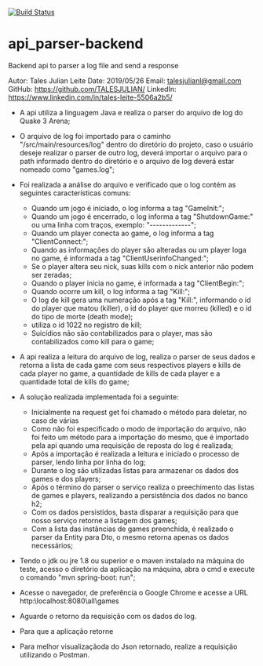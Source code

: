 [![Build Status](https://travis-ci.org/TALESJULIAN/api-parser-backend.svg?branch=master)](https://travis-ci.org/TALESJULIAN/api-parser-backend)
# api_parser-backend
Backend api to parser a log file and send a response

Autor: Tales Julian Leite
Date: 2019/05/26
Email: talesjulianl@gmail.com
GitHub: https://github.com/TALESJULIAN/
LinkedIn: https://www.linkedin.com/in/tales-leite-5506a2b5/

- A api utiliza a linguagem Java e realiza o parser do arquivo de log do Quake 3 Arena;

- O arquivo de log foi importado para o caminho "/src/main/resources/log" dentro do diretório do projeto,
caso o usuário deseje realizar o parser de outro log, deverá importar o arquivo para o path informado
dentro do diretório e o arquivo de log deverá estar nomeado como "games.log";

- Foi realizada a análise do arquivo e verificado que o log contém as seguintes características comuns:
	- Quando um jogo é iniciado, o log informa a tag "GameInit:";
	- Quando um jogo é encerrado, o log informa a tag "ShutdownGame:" ou uma linha com traços, exemplo: "-------------";
	- Quando um player conecta ao game, o log informa a tag "ClientConnect:";
	- Quando as informações do player são alteradas ou um player loga no game, é informada a tag "ClientUserinfoChanged:";
	- Se o player altera seu nick, suas kills com o nick anterior não podem ser zeradas;
	- Quando o player inicia no game, é informada a tag "ClientBegin:";
	- Quando ocorre um kill, o log informa a tag "Kill:";
	- O log de kill gera uma numeração após a tag "Kill:", informando o id do player que matou (killer), o id do player que morreu (killed) e o id do tipo de morte (death mode);
	- <world> utiliza o id 1022 no registro de kill;
	- Suicídios não são contabilizados para o player, mas são contabilizados como kill para o game;

- A api realiza a leitura do arquivo de log, realiza o parser de seus dados e retorna a lista
	de cada game com seus respectivos players e kills de cada player no game, a quantidade de kills de cada player e a quantidade total de kills do game;

- A solução realizada implementada foi a seguinte:
	- Inicialmente na request get foi chamado o método para deletar, no caso de várias 
	- Como não foi especificado o modo de importação do arquivo, não foi feito um método para a importação do mesmo, que
	é importado pela api quando uma requisição de reposta do log é realizada;
	- Após a importação é realizada a leitura e iniciado o processo de parser, lendo linha por linha do log;
	- Durante o log são utilizadas listas para armazenar os dados dos games e dos players;
	- Após o término do parser o serviço realiza o preechimento das listas de games e players, 
	realizando a persistência dos dados no banco h2;
	- Com os dados persistidos, basta disparar a requisição para que nosso serviço retorne a listagem dos games;
	- Com a lista das instâncias de games preenchida, é realizado o parser da Entity para Dto, 
	o mesmo retorna apenas os dados necessários;

- Tendo o jdk ou jre 1.8 ou superior e o maven instalado na máquina do teste, acesso o diretório da aplicação na máquina, 
	abra o cmd e execute o comando "mvn spring-boot: run";
- Acesse o navegador, de preferência o Google Chrome e acesse a URL http:\\localhost:8080\all\games
- Aguarde o retorno da requisição com os dados do log.
- Para que a aplicação retorne 
- Para melhor visualizaçãoda do Json retornado, realize a requisição utilizando o Postman.